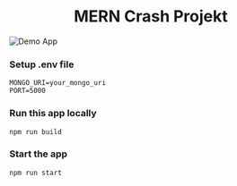 <h1 align="center">MERN Crash Projekt </h1>

![Demo App](/frontend/public/screenshot-for-readme.png)

### Setup .env file

```shell
MONGO_URI=your_mongo_uri
PORT=5000
```

### Run this app locally

```shell
npm run build
```

### Start the app

```shell
npm run start
```

